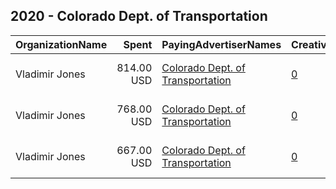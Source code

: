 ## 2020 - Colorado Dept. of Transportation 
|OrganizationName|Spent|PayingAdvertiserNames|CreativeUrls|Impressions|Genders|AgeBrackets|CountryCodes|BillingAddresses|CandidateBallotInformation|
|:---|---:|:---|:---|---:|:---|:---|:---|:---|:---|
|Vladimir Jones|814.00 USD|[Colorado Dept. of Transportation](2020/Colorado_Dept._of_Transportation.md)|[0](https://www.snap.com/political-ads/asset/6caeab9cbf4b55fb8b4c6195003de1d11de78158c4f74091a913a6a6734efbbb?mediaType=mp4)|85,090||21-34|united states|"6 N Tejon St. 4th Floor,Colorado Springs,80903,US"||
|Vladimir Jones|768.00 USD|[Colorado Dept. of Transportation](2020/Colorado_Dept._of_Transportation.md)|[0](https://www.snap.com/political-ads/asset/9d1c973b74ffbe109fe18f25e839232f5d8527b65ce4150d640ec0af3728a5b9?mediaType=mp4)|80,305||21-34|united states|"6 N Tejon St. 4th Floor,Colorado Springs,80903,US"||
|Vladimir Jones|667.00 USD|[Colorado Dept. of Transportation](2020/Colorado_Dept._of_Transportation.md)|[0](https://www.snap.com/political-ads/asset/3b60e62aeb4ae63eb129b1869bc62e05a89ffa2a4116a4e1833b2a10fc71ff9c?mediaType=mp4)|69,785||21-34|united states|"6 N Tejon St. 4th Floor,Colorado Springs,80903,US"||
